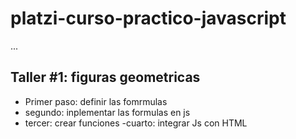 # platzi-curso-practico-javascript

...

## Taller #1: figuras geometricas 

- Primer paso: definir las fomrmulas
- segundo: inplementar las formulas en js
- tercer: crear funciones
-cuarto: integrar Js con HTML
